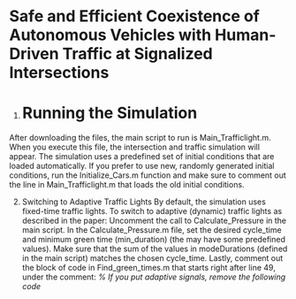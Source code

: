 # Safe and Efficient Coexistence of Autonomous Vehicles with Human-Driven Traffic at Signalized Intersections

1. # Running the Simulation
After downloading the files, the main script to run is Main_Trafficlight.m. When you execute this file, the intersection and traffic simulation will appear.
The simulation uses a predefined set of initial conditions that are loaded automatically. If you prefer to use new, randomly generated initial conditions, run the Initialize_Cars.m function and make sure to comment out the line in Main_Trafficlight.m that loads the old initial conditions.

2. Switching to Adaptive Traffic Lights
By default, the simulation uses fixed-time traffic lights.
To switch to adaptive (dynamic) traffic lights as described in the paper:
Uncomment the call to Calculate_Pressure in the main script.
In the Calculate_Pressure.m file, set the desired cycle_time and minimum green time (min_duration) (the may have some predefined values).
Make sure that the sum of the values in modeDurations (defined in the main script) matches the chosen cycle_time.
Lastly, comment out the block of code in Find_green_times.m that starts right after line 49, under the comment:
_% If you put adaptive signals, remove the following code_
